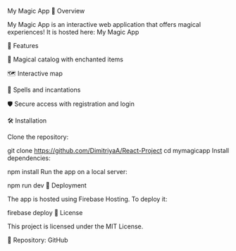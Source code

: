 
My Magic App
🌟 Overview

My Magic App is an interactive web application that offers magical experiences! It is hosted here: My Magic App

🚀 Features

🔮 Magical catalog with enchanted items

🗺️ Interactive map

📜 Spells and incantations

🛡️ Secure access with registration and login

🛠 Installation

Clone the repository:

git clone https://github.com/DimitriyaA/React-Project
cd mymagicapp
Install dependencies:

npm install
Run the app on a local server:

npm run dev
📂 Deployment

The app is hosted using Firebase Hosting. To deploy it:

firebase deploy
📜 License

This project is licensed under the MIT License.

🔗 Repository: GitHub

